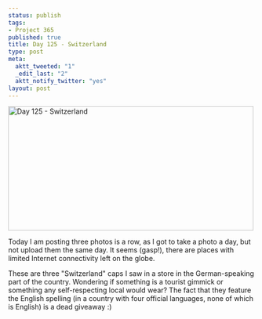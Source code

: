 ```yaml
--- 
status: publish
tags: 
- Project 365
published: true
title: Day 125 - Switzerland
type: post
meta: 
  aktt_tweeted: "1"
  _edit_last: "2"
  aktt_notify_twitter: "yes"
layout: post
---
```

<a href="http://www.flickr.com/photos/freeed/5699766504/" title="Day 125 - Switzerland by Fred​, on Flickr"><img src="http://farm3.static.flickr.com/2468/5699766504_b6ed5ffda4.jpg" width="500" height="254" alt="Day 125 - Switzerland"/></a>

Today I am posting three photos is a row, as I got to take a photo a day, but not upload them the same day. It seems (gasp!), there are places with limited Internet connectivity left on the globe.

These are three "Switzerland" caps I saw in a store in the German-speaking part of the country. Wondering if something is a tourist gimmick or something any self-respecting local would wear? The fact that they feature the English spelling (in a country with four official languages, none of which is English) is a dead giveaway :)
